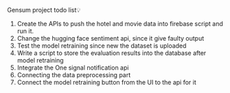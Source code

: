 Gensum project todo list💡
1. Create the APIs to push the hotel and movie data into firebase script and run it.
2. Change the hugging face sentiment api, since it give faulty output
3. Test the model retraining since new the dataset is uploaded
4. Write a script to store the evaluation results into the database after model retraining
5. Integrate the One signal notification api
6. Connecting the data preprocessing part
7. Connect the model retraining button from the UI to the api for it